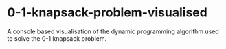 # 0-1-knapsack-problem-visualised
A console based visualisation of the dynamic programming algorithm used to solve the 0-1 knapsack problem.
